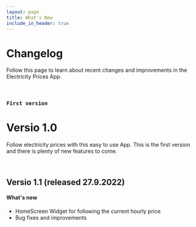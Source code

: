 ```yaml
---
layout: page
title: What's New
include_in_header: true
---
```


# Changelog

Follow this page to learn about recent changes and improvements in the Electricity Prices App.

<br>

### `First version`
# **Versio 1.0**
Follow electricity prices with this easy to use App. This is the first version and there is plenty of new features to come.

<br>

## **Versio 1.1 (released 27.9.2022)**

#### What's new
- HomeScreen Widget for following the current hourly price
- Bug fixes and improvements

<br>
